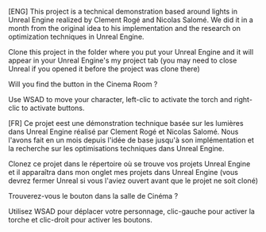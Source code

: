 [ENG]
This project is a technical demonstration based around lights in Unreal Engine realized by Clement Rogé and Nicolas Salomé. We did it in a month from the original idea to his implementation and the research on optimization techniques in Unreal Engine.

Clone this project in the folder where you put your Unreal Engine and it will appear in your Unreal Engine's my project tab (you may need to close Unreal if you opened it before the project was clone there)

Will you find the button in the Cinema Room ?

Use WSAD to move your character, left-clic to activate the torch and right-clic to activate buttons.


[FR]
Ce projet eest une démonstration technique basée sur les lumières dans Unreal Engine réalisé par Clement Rogé et Nicolas Salomé. Nous l'avons fait en un mois depuis l'idée de base jusqu'à son implémentation et la recherche sur les optimisations techniques dans Unreal Engine.

Clonez ce projet dans le répertoire où se trouve vos projets Unreal Engine et il apparaîtra dans mon onglet mes projets dans Unreal Engine (vous devrez fermer Unreal si vous l'aviez ouvert avant que le projet ne soit cloné)

Trouverez-vous le bouton dans la salle de Cinéma ?

Utilisez WSAD pour déplacer votre personnage, clic-gauche pour activer la torche et clic-droit pour activer les boutons.
